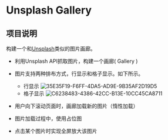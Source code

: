# Unsplash Gallery

## 项目说明

构建一个和[Unsplash](https://unsplash.com/)类似的图片画廊。

- 利用Unsplash API抓取图片，构建一个画廊( Gallery )
- 图片支持两种排布方式，行显示和格子显示。如下所示。
  -  行显示
     ![35E35F19-F6FF-4DA5-AD9E-9B35AF2D19D5](http://ww3.sinaimg.cn/large/9b85365dgw1f93gryiminj20dx0igwfp.jpg)
  -  格子显示
       ![C6238483-4386-42CC-B13E-10CC45CA8711](http://ww4.sinaimg.cn/large/9b85365dgw1f93gryqfnkj211b0l8n23.jpg)



- 用户向下滚动页面时，画廊加载新的图片（惰性加载）
- 图片加载过程中，使用占位图
- 点击某个图片时实现全屏放大该图片​

